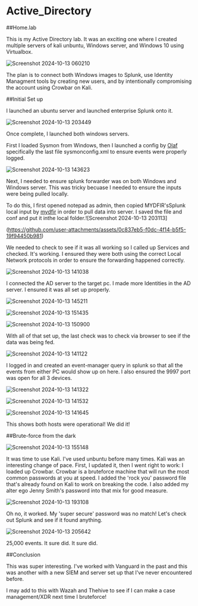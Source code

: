 # Active_Directory

##Home.lab

This is my Active Directory lab. It was an exciting one where I created multiple servers of kali unbuntu, Windows server, and Windows 10 using Virtualbox. 

![Screenshot 2024-10-13 060210](https://github.com/user-attachments/assets/75a72af0-cc86-4e76-afb5-138337ae061c)

The plan is to connect both Windows images to Splunk, use Identity Managment tools by creating new users, and by intentionally compromising the account using Crowbar on Kali.


##Initial Set up

I launched an ubuntu server and launched enterprise Splunk onto it. 

![Screenshot 2024-10-13 203449](https://github.com/user-attachments/assets/468f5300-87f3-4110-a208-6b1c571ab646)

Once complete, I launched both windows servers. 

First I loaded Sysmon from Windows, then I launched a config by [Olaf](https://github.com/olafhartong/sysmon-modular) specifically the last file sysmonconfig.xml to ensure events were properly logged.

![Screenshot 2024-10-13 143623](https://github.com/user-attachments/assets/e98b1026-61f6-4db4-92bb-5078e9861446)

Next, I needed to ensure splunk forwarder was on both Windows and Windows server. This was tricky becuase I needed to ensure the inputs were being pulled locally.

To do this, I first opened notepad as admin, then copied MYDFIR'sSplunk local input by [mydfir](https://www.youtube.com/@MyDFIR) in order to pull data into server. I saved the file and conf and put it inthe local folder.![Screenshot 2024-10-13 203113]

(https://github.com/user-attachments/assets/0c837eb5-f0dc-4f14-b5f5-19f94450b981)

We needed to check to see if it was all working so I called up Services and checked. It's working. I ensured they were both using the correct Local Network protocols in order to ensure the forwarding happened correctly.

![Screenshot 2024-10-13 141038](https://github.com/user-attachments/assets/3a143343-c4a7-47a7-8bdd-b7be8dd00328)

I connected the AD server to the target pc. I made more Identities in the AD server. I ensured it was all set up properly.

![Screenshot 2024-10-13 145211](https://github.com/user-attachments/assets/9c693684-1625-41cb-84d5-7face13035a1)

![Screenshot 2024-10-13 151435](https://github.com/user-attachments/assets/f7e996d7-8d30-45b9-ad58-74e19e7c4f5a)

![Screenshot 2024-10-13 150900](https://github.com/user-attachments/assets/012bee5b-4ad0-4279-8f33-8662723fd823)

With all of that set up, the last check was to check via browser to see if the data was being fed.

![Screenshot 2024-10-13 141122](https://github.com/user-attachments/assets/7d69cec4-6ec2-40b5-bb74-26d45404b319)

I logged in and created an event-manager query in splunk so that all the events from either PC would show up on here. I also ensured the 9997 port was open for all 3 devices.

![Screenshot 2024-10-13 141322](https://github.com/user-attachments/assets/0073b645-ed7d-4334-9273-4b3314837ff0)

![Screenshot 2024-10-13 141532](https://github.com/user-attachments/assets/e80ffabd-dfb2-4fde-82bb-2f703b4f2b3b)

![Screenshot 2024-10-13 141645](https://github.com/user-attachments/assets/0b3c196e-2e86-4cf9-a0bb-7c13ef373fbd)

This shows both hosts were operational! We did it!

##Brute-force from the dark

![Screenshot 2024-10-13 155148](https://github.com/user-attachments/assets/57a14b77-c5e0-4c17-8657-3e0d419b0709)

It was time to use Kali. I've used unbuntu before many times. Kali was an interesting change of pace. First, I updated it, then I went right to work: I loaded up Crowbar. Crowbar is a bruteforce machine that will run the most common passwords at you at speed. I added the 'rock you' password file that's already found on Kali to work on breaking the code. I also added my alter ego Jenny Smith's password into that mix for good measure.

![Screenshot 2024-10-13 193108](https://github.com/user-attachments/assets/6a6b7046-64ef-4859-97a7-067d3d53f6e1)

Oh no, it worked. My 'super secure' password was no match! Let's check out Splunk and see if it found anything.

![Screenshot 2024-10-13 205642](https://github.com/user-attachments/assets/d78252c1-6f59-409f-97f3-c22e8db929fb)

25,000 events. It sure did. It sure did.

##Conclusion

This was super interesting. I've worked with Vanguard in the past and this was another with a new SIEM and server set up that I've never encountered before. 

I may add to this with Wazah and Thehive to see if I can make a case management/XDR next time I bruteforce!

